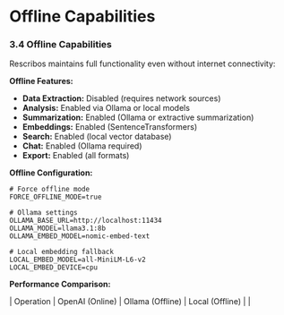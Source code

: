 # Offline Capabilities

### 3.4 Offline Capabilities

Rescribos maintains full functionality even without internet connectivity:

**Offline Features:**
- **Data Extraction:** Disabled (requires network sources)
- **Analysis:** Enabled via Ollama or local models
- **Summarization:** Enabled (Ollama or extractive summarization)
- **Embeddings:** Enabled (SentenceTransformers)
- **Search:** Enabled (local vector database)
- **Chat:** Enabled (Ollama required)
- **Export:** Enabled (all formats)

**Offline Configuration:**
```env
# Force offline mode
FORCE_OFFLINE_MODE=true

# Ollama settings
OLLAMA_BASE_URL=http://localhost:11434
OLLAMA_MODEL=llama3.1:8b
OLLAMA_EMBED_MODEL=nomic-embed-text

# Local embedding fallback
LOCAL_EMBED_MODEL=all-MiniLM-L6-v2
LOCAL_EMBED_DEVICE=cpu
```

**Performance Comparison:**

| Operation | OpenAI (Online) | Ollama (Offline) | Local (Offline) |
|
